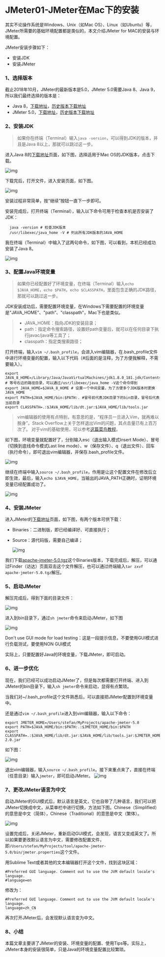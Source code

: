 
# JMeter01-JMeter在Mac下的安装



其实不论操作系统是Windows、Unix（如Mac OS）、Linux（如Ubuntu）等，JMeter所需要的基础环境配置都是类似的，本文介绍JMeter for MAC的安装与环境配置。

JMeter安装步骤如下：

- 安装JDK
- 安装JMeter

### 1、选择版本

截止2018年10月，JMeter的最新版本是5.0，JMeter 5.0需要Java 8、Java 9，所以我们最终选择的版本是：

- Java 8，[下载地址](https://www.oracle.com/technetwork/java/javase/downloads/jdk8-downloads-2133151.html)，[历史版本下载地址](https://www.oracle.com/technetwork/java/javase/downloads/index.html) 
- JMeter 5.0，[下载地址](http://jmeter.apache.org/download_jmeter.cgi)，[历史版本下载地址](https://archive.apache.org/dist/jmeter/binaries/) 

### 2、安装JDK

> 如果你在终端（Terminal）输入`java -version`，可以得到JDK的版本，并且是Java 8以上，那就可以跳过这一步。

进入Java 8的[下载地址](https://www.oracle.com/technetwork/java/javase/downloads/jdk8-downloads-2133151.html)页面，如下图，选择适用于Mac OS的JDK版本，点击下载。

![img](JMeter01-JMeter在Mac下的安装.assets/auto-orient.png)

 下载完后，打开文件，进入安装页面，如下图。

![img](JMeter01-JMeter在Mac下的安装.assets/auto-orient-20190119022055103.png)

安装过程非常简单，按“继续”按钮一直下一步即可。

安装完成后，打开终端（Terminal），输入以下命令可用于检查本机是否安装了JDK：

```shell
  java -version # 检查JDK版本
  /usr/libexec/java_home -V # 列出所有JDK版本的JAVA_HOME
```

 我在终端（Terminal）中输入了这两句命令，如下图，可以看到，本机已经成功安装了Java 8。

![img](JMeter01-JMeter在Mac下的安装.assets/auto-orient-20190119022059484.png)

### 3、配置Java环境变量

> 如果你已经配置好了环境变量，在终端（Terminal）输入`echo $JAVA_HOME`，`echo $PATH`，`echo $CLASSPATH`，里面包含正确的JDK路径，那就可以跳过这一步。

JDK安装成功后，需要配置环境变量，在Windows下需要配置的环境变量是"JAVA_HOME”、"path”、"classpath"，Mac下也是类似。

> - JAVA_HOME：指向JDK的安装目录；
> - path：指定命令搜索路径，设置好path变量后，就可以在任何目录下执行javac/java等工具了；
> - classpath：指定类搜索路径；

打开终端，输入`vim ~/.bash_profile`，会进入vim编辑器，在.bash_profile文件中进行环境变量的配置，输入以下代码（#后面的是注释，为了方便我解释，不需要输入）。

```shell
export JAVA_8_HOME=/Library/Java/JavaVirtualMachines/jdk1.8.0_181.jdk/Contents/Home # 等号右边的路径目录，可以通过/usr/libexec/java_home -V这个命令得到
export JAVA_HOME=$JAVA_8_HOME # 设置一个中间变量，为了方便多个JDK版本时更换JAVA_HOME
export PATH=$JAVA_HOME/bin:$PATH:. #冒号前代表JDK目录下的bin目录，冒号后代表当前目录
export CLASSPATH=.:$JAVA_HOME/lib/dt.jar:$JAVA_HOME/lib/tools.jar
```

> vim编辑器的使用有点特别，有意思的是，“程序员一旦进入Vim，就再难以脱身”。Stack Overflow上关于怎样退出Vim的问题，其点击量已有上百万次了。
>  对于vim的基础使用，可以参考[这篇菜鸟教程](http://www.runoob.com/linux/linux-vim.html)。

 如下图，环境变量就配置好了，分别输入esc（退出输入模式Insert Mode）、冒号（切换到底线命令模式Last line mode）、w（保存文件）、q（退出文件）、回车（执行命令），即可退出vim编辑器，并保存.bash_profile文件。

![img](JMeter01-JMeter在Mac下的安装.assets/auto-orient-20190119022104183.png)

继续在终端中输入`source ~/.bash_profile`，作用是让这个配置文件在修改后立即生效，最后，输入`echo $JAVA_HOME`，当输出的JAVA_PATH正确时，证明环境变量已经配置成功了。

![img](JMeter01-JMeter在Mac下的安装.assets/auto-orient-20190119022108634.png)

### 4、安装JMeter

进入JMeter的[下载地址](http://jmeter.apache.org/download_jmeter.cgi)页面，如下图，有两个版本可供下载：

- Binaries：二进制版，即已经编译好、可直接执行；

- Source：源代码版，需要自己编译；

  ![img](JMeter01-JMeter在Mac下的安装.assets/auto-orient-20190119022111802.png)

我们下载[apache-jmeter-5.0.tgz](http://mirrors.tuna.tsinghua.edu.cn/apache//jmeter/binaries/apache-jmeter-5.0.tgz)这个Binaries版本，下载完成后，解压，可以通过Finder（访达）页面双击这个文件解压，也可以通过终端输入`tar zxvf apache-jmeter-5.0.tgz`解压。

### 5、启动JMeter

 解压完成后，得到下面的目录文件：

![img](JMeter01-JMeter在Mac下的安装.assets/auto-orient-20190119022116154.png)

进入到bin目录下，通过`sh jmeter`命令来启动JMeter，如下图

![img](JMeter01-JMeter在Mac下的安装.assets/auto-orient-20190119022119670.png)

Don't use GUI mode for load testing：这是一段提示信息，不要使用GUI模式进行负载测试，要使用NON GUI模式

实际上，只要配置好Java的环境变量，下载JMeter，即可启动。

### 6、进一步优化

现在，我们已经可以成功启动JMeter了，但是每次都需要打开终端、进入到JMeter的bin目录下，输入`sh jmeter`命令来启动，显得有点繁琐。

当我们对~/.bash_profile这个文件熟悉后，可以直接把JMeter配置到环境变量中。

还是通过`vim ~/.bash_profile`进入到vim编辑器，输入以下命令：

```shell
export JMETER_HOME=/Users/stefan/MyProjects/apache-jmeter-5.0
export PATH=$JAVA_HOME/bin:$PATH:.:$JMETER_HOME/bin:$PATH
export CLASSPATH=.:$JAVA_HOME/lib/dt.jar:$JAVA_HOME/lib/tools.jar:$JMETER_HOME/lib/ext/ApacheJMeter_core.jar:$JMETER_HOME/lib/jorphan.jar:$JMETER_HOME/lib/logkit-2.0.jar
```

 如下图：

![img](JMeter01-JMeter在Mac下的安装.assets/auto-orient-20190119022123789.png)

退出vim编辑器，输入`source ~/.bash_profile`。接下来重点来了，直接在终端（任意目录）输入`jmeter`，即可启动JMeter。
 ![img](JMeter01-JMeter在Mac下的安装.assets/auto-orient-20190119022129319.png)

### 7、更改JMeter语言为中文

 启动JMeter的GUI模式后，默认语言是英文，它也自带了几种语言，我们可以把JMeter切换成中文，从菜单栏中进行切换，方法如下图。Chinese（Simplified）的意思是中文（简体），Chinese（Traditional）的意思是中文（繁体）。

![img](JMeter01-JMeter在Mac下的安装.assets/auto-orient-20190119022132927.png)

设置完成后，关闭JMeter，重新启动GUI模式，会发现，语言又变成英文了。所以如果要更改默认语言为中文，需要修改配置文件，即`/Users/stefan/MyProjects/tool/apache-jmeter-5.0/bin/jmeter.properties`这个文件。

用Sublime Text或者其他的文本编辑器打开这个文件，找到这块区域：

```shell
#Preferred GUI language. Comment out to use the JVM default locale's language.
#language=en
```

修改为：

```shell
#Preferred GUI language. Comment out to use the JVM default locale's language.
language=zh_CN
```

再次打开JMeter后，会发现默认语言变为中文。

### 8、小结

本篇文章主要讲了JMeter的安装、环境变量的配置、使用Tips等。实际上，JMeter本身的安装很简单，只是Java的环境变量配置比较繁琐。





